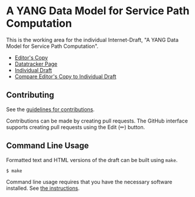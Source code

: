 # A YANG Data Model for Service Path Computation

This is the working area for the individual Internet-Draft, "A YANG Data Model for Service Path Computation".

* [Editor's Copy](https://YuChaode.github.io/draft-ybb-ccamp-service-path-computation/#go.draft-ybb-ccamp-service-path-computation.html)
* [Datatracker Page](https://datatracker.ietf.org/doc/draft-ybb-ccamp-service-path-computation)
* [Individual Draft](https://datatracker.ietf.org/doc/html/draft-ybb-ccamp-service-path-computation)
* [Compare Editor's Copy to Individual Draft](https://YuChaode.github.io/draft-ybb-ccamp-service-path-computation/#go.draft-ybb-ccamp-service-path-computation.diff)


## Contributing

See the
[guidelines for contributions](https://github.com/YuChaode/draft-ybb-ccamp-service-path-computation/blob/main/CONTRIBUTING.md).

Contributions can be made by creating pull requests.
The GitHub interface supports creating pull requests using the Edit (✏) button.


## Command Line Usage

Formatted text and HTML versions of the draft can be built using `make`.

```sh
$ make
```

Command line usage requires that you have the necessary software installed.  See
[the instructions](https://github.com/martinthomson/i-d-template/blob/main/doc/SETUP.md).

